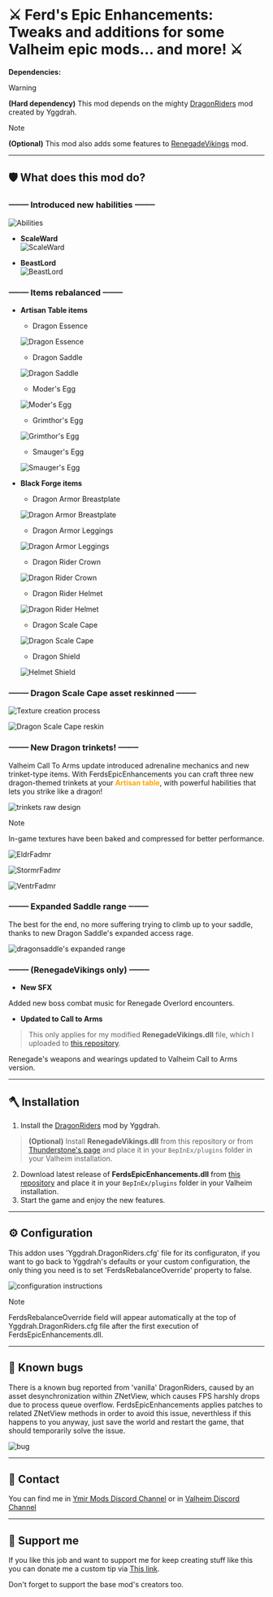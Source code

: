 # ⚔️ Ferd's Epic Enhancements: Tweaks and additions for some Valheim epic mods... and more! ⚔️

**Dependencies:** 
> [!WARNING]
> **(Hard dependency)**
> This mod depends on the mighty [DragonRiders](https://thunderstore.io/c/valheim/p/Yggdrah/DragonRiders/versions/) mod created by Yggdrah.

> [!NOTE]
> **(Optional)**
> This mod also adds some features to [RenegadeVikings](https://thunderstore.io/c/valheim/p/blacks7ar/RenegadeVikings/) mod.

---

## 🛡️ What does this mod do?

### ┈┈┈┈ Introduced new habilities ┈┈┈┈

![Abilities](https://raw.githubusercontent.com/Ferd656/Ferds-EpicEnhancements/refs/heads/master/Media/StatusEffects.png)

- **ScaleWard**  
![ScaleWard](https://raw.githubusercontent.com/Ferd656/Ferds-EpicEnhancements/refs/heads/master/Media/ScaleWard.png)

- **BeastLord**  
![BeastLord](https://raw.githubusercontent.com/Ferd656/Ferds-EpicEnhancements/refs/heads/master/Media/BeastLord.png)


### ┈┈┈┈ Items rebalanced ┈┈┈┈

- **Artisan Table items**  
  - Dragon Essence
    
  ![Dragon Essence](https://raw.githubusercontent.com/Ferd656/Ferds-EpicEnhancements/refs/heads/master/Media/DragonEssence.png)

  - Dragon Saddle
    
  ![Dragon Saddle](https://raw.githubusercontent.com/Ferd656/Ferds-EpicEnhancements/refs/heads/master/Media/DragonSaddle.png)

  - Moder's Egg
    
  ![Moder's Egg](https://raw.githubusercontent.com/Ferd656/Ferds-EpicEnhancements/refs/heads/master/Media/IceDragonEgg.png)

  - Grimthor's Egg
    
  ![Grimthor's Egg](https://raw.githubusercontent.com/Ferd656/Ferds-EpicEnhancements/refs/heads/master/Media/LightningDragonEgg.png)

  - Smauger's Egg
    
  ![Smauger's Egg](https://raw.githubusercontent.com/Ferd656/Ferds-EpicEnhancements/refs/heads/master/Media/FireDragonEgg.png)

- **Black Forge items**  
  - Dragon Armor Breastplate
    
  ![Dragon Armor Breastplate](https://raw.githubusercontent.com/Ferd656/Ferds-EpicEnhancements/refs/heads/master/Media/DragonArmor.png)

  - Dragon Armor Leggings
    
  ![Dragon Armor Leggings](https://raw.githubusercontent.com/Ferd656/Ferds-EpicEnhancements/refs/heads/master/Media/DragonLeggings.png)

  - Dragon Rider Crown
    
  ![Dragon Rider Crown](https://raw.githubusercontent.com/Ferd656/Ferds-EpicEnhancements/refs/heads/master/Media/DragonRiderCrown.png)

  - Dragon Rider Helmet
    
  ![Dragon Rider Helmet](https://raw.githubusercontent.com/Ferd656/Ferds-EpicEnhancements/refs/heads/master/Media/DragonRiderHelmet.png)

  - Dragon Scale Cape
    
  ![Dragon Scale Cape](https://raw.githubusercontent.com/Ferd656/Ferds-EpicEnhancements/refs/heads/master/Media/DragonCape.png)

  - Dragon Shield
    
  ![Helmet Shield](https://raw.githubusercontent.com/Ferd656/Ferds-EpicEnhancements/refs/heads/master/Media/DragonShield.png)


### ┈┈┈┈ Dragon Scale Cape asset reskinned ┈┈┈┈

![Texture creation process](https://raw.githubusercontent.com/Ferd656/Ferds-EpicEnhancements/refs/heads/master/Media/DragonCapeReskin2.png)

![Dragon Scale Cape reskin](https://raw.githubusercontent.com/Ferd656/Ferds-EpicEnhancements/refs/heads/master/Media/DragonCapeReskin1.png)


### ┈┈┈┈ New Dragon trinkets! ┈┈┈┈

Valheim Call To Arms update introduced adrenaline mechanics and new trinket-type items. With FerdsEpicEnhancements you can craft three new dragon-themed trinkets at your <span style="color:orange">**Artisan table**</span>, with powerful habilities that lets you strike like a dragon! 

![trinkets raw design](https://raw.githubusercontent.com/Ferd656/Ferds-EpicEnhancements/refs/heads/master/Media/NewDragonTrinkets.png)

> [!NOTE]
> In-game textures have been baked and compressed for better performance.

![EldrFadmr](https://raw.githubusercontent.com/Ferd656/Ferds-EpicEnhancements/refs/heads/master/Media/EldrFadmr_demo.png)

![StormrFadmr](https://raw.githubusercontent.com/Ferd656/Ferds-EpicEnhancements/refs/heads/master/Media/StormrFadmr_demo.png)

![VentrFadmr](https://raw.githubusercontent.com/Ferd656/Ferds-EpicEnhancements/refs/heads/master/Media/VentrFadmr_demo.png)


### ┈┈┈┈ Expanded Saddle range ┈┈┈┈

The best for the end, no more suffering trying to climb up to your saddle, thanks to new Dragon Saddle's expanded access rage.

![dragonsaddle's expanded range](https://raw.githubusercontent.com/Ferd656/Ferds-EpicEnhancements/refs/heads/master/Media/EnhancedSaddle.png)


### ┈┈┈┈ (RenegadeVikings only) ┈┈┈┈

- **New SFX**  

Added new boss combat music for Renegade Overlord encounters.

- **Updated to Call to Arms**

> This only applies for my modified **RenegadeVikings.dll** file, which I uploaded to [this repository](https://github.com/Ferd656/Ferds-EpicEnhancements/blob/master/OptionalFiles/RenegadeVikings.dll).

Renegade's weapons and wearings updated to Valheim Call to Arms version.

---

## 🪓 Installation

1. Install the [DragonRiders](https://thunderstore.io/c/valheim/p/Yggdrah/DragonRiders/versions/) mod by Yggdrah.
> **(Optional)**
> Install **RenegadeVikings.dll** from this repository or from [Thunderstone's page](https://thunderstore.io/c/valheim/p/blacks7ar/RenegadeVikings/) and place it in your `BepInEx/plugins` folder in your Valheim installation.
2. Download latest release of **FerdsEpicEnhancements.dll** from [this repository](https://github.com/Ferd656/Ferds-EpicEnhancements/releases) and place it in your `BepInEx/plugins` folder in your Valheim installation.
3. Start the game and enjoy the new features.

---
## ⚙️ Configuration

This addon uses 'Yggdrah.DragonRiders.cfg' file for its configuraton, if you want to go back to Yggdrah's defaults or your custom configuration, the only thing you need is to set 'FerdsRebalanceOverride' property to false.

![configuration instructions](https://raw.githubusercontent.com/Ferd656/Ferds-EpicEnhancements/refs/heads/master/Media/ConfigurationInstructions.png)

> [!NOTE]
> FerdsRebalanceOverride field will appear automatically at the top of Yggdrah.DragonRiders.cfg file after the first execution of FerdsEpicEnhancements.dll.

---
## 🐛 Known bugs

There is a known bug reported from 'vanilla' DragonRiders, caused by an asset desynchronization within ZNetView, which causes FPS harshly drops due to process queue overflow. FerdsEpicEnhancements applies patches to related ZNetView methods in order to avoid this issue, neverthless if this happens to you anyway, just save the world and restart the game, that should temporarily solve the issue. 

![bug](https://raw.githubusercontent.com/Ferd656/Ferds-EpicEnhancements/refs/heads/master/Media/KnownBugs.png)

---
## 💬 Contact

You can find me in [Ymir Mods Discord Channel](https://discord.gg/dDAy6u6Bwy) or in [Valheim Discord Channel](https://discord.com/invite/valheim)

---
## 🤝 Support me

If you like this job and want to support me for keep creating stuff like this you can donate me a custom tip via [This link](https://www.paypal.com/paypalme/Feoli).


Don't forget to support the base mod's creators too.

